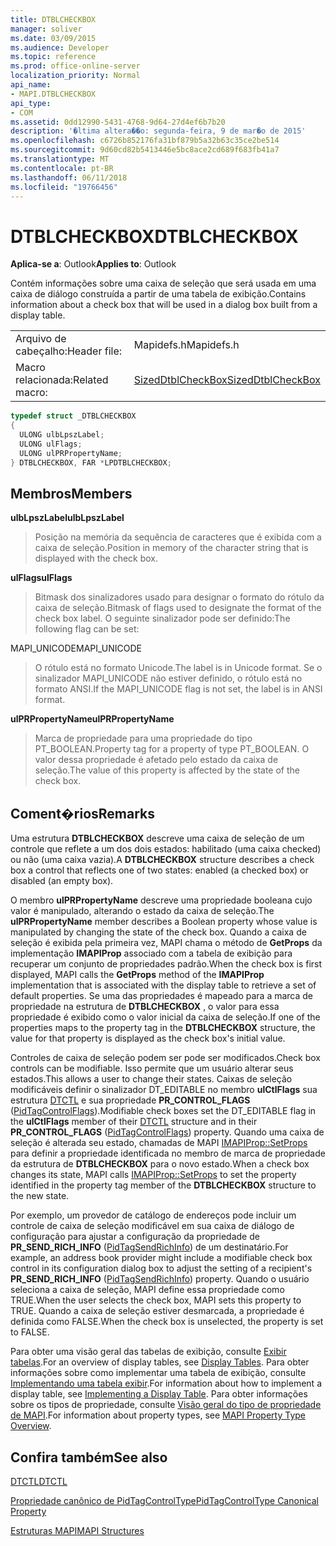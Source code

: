 ```yaml
---
title: DTBLCHECKBOX
manager: soliver
ms.date: 03/09/2015
ms.audience: Developer
ms.topic: reference
ms.prod: office-online-server
localization_priority: Normal
api_name:
- MAPI.DTBLCHECKBOX
api_type:
- COM
ms.assetid: 0dd12990-5431-4768-9d64-27d4ef6b7b20
description: '�ltima altera��o: segunda-feira, 9 de mar�o de 2015'
ms.openlocfilehash: c6726b852176fa31bf879b5a32b63c35ce2be514
ms.sourcegitcommit: 9d60cd82b5413446e5bc8ace2cd689f683fb41a7
ms.translationtype: MT
ms.contentlocale: pt-BR
ms.lasthandoff: 06/11/2018
ms.locfileid: "19766456"
---
```

# <a name="dtblcheckbox"></a><span data-ttu-id="273ed-103">DTBLCHECKBOX</span><span class="sxs-lookup"><span data-stu-id="273ed-103">DTBLCHECKBOX</span></span>

  
  
<span data-ttu-id="273ed-104">**Aplica-se a**: Outlook</span><span class="sxs-lookup"><span data-stu-id="273ed-104">**Applies to**: Outlook</span></span> 
  
<span data-ttu-id="273ed-105">Contém informações sobre uma caixa de seleção que será usada em uma caixa de diálogo construída a partir de uma tabela de exibição.</span><span class="sxs-lookup"><span data-stu-id="273ed-105">Contains information about a check box that will be used in a dialog box built from a display table.</span></span> 
  
|||
|:-----|:-----|
|<span data-ttu-id="273ed-106">Arquivo de cabeçalho:</span><span class="sxs-lookup"><span data-stu-id="273ed-106">Header file:</span></span>  <br/> |<span data-ttu-id="273ed-107">Mapidefs.h</span><span class="sxs-lookup"><span data-stu-id="273ed-107">Mapidefs.h</span></span>  <br/> |
|<span data-ttu-id="273ed-108">Macro relacionada:</span><span class="sxs-lookup"><span data-stu-id="273ed-108">Related macro:</span></span>  <br/> |[<span data-ttu-id="273ed-109">SizedDtblCheckBox</span><span class="sxs-lookup"><span data-stu-id="273ed-109">SizedDtblCheckBox</span></span>](sizeddtblcheckbox.md) <br/> |
   
```cpp
typedef struct _DTBLCHECKBOX
{
  ULONG ulbLpszLabel;
  ULONG ulFlags;
  ULONG ulPRPropertyName;
} DTBLCHECKBOX, FAR *LPDTBLCHECKBOX;

```

## <a name="members"></a><span data-ttu-id="273ed-110">Membros</span><span class="sxs-lookup"><span data-stu-id="273ed-110">Members</span></span>

 <span data-ttu-id="273ed-111">**ulbLpszLabel**</span><span class="sxs-lookup"><span data-stu-id="273ed-111">**ulbLpszLabel**</span></span>
  
> <span data-ttu-id="273ed-112">Posição na memória da sequência de caracteres que é exibida com a caixa de seleção.</span><span class="sxs-lookup"><span data-stu-id="273ed-112">Position in memory of the character string that is displayed with the check box.</span></span> 
    
 <span data-ttu-id="273ed-113">**ulFlags**</span><span class="sxs-lookup"><span data-stu-id="273ed-113">**ulFlags**</span></span>
  
> <span data-ttu-id="273ed-114">Bitmask dos sinalizadores usado para designar o formato do rótulo da caixa de seleção.</span><span class="sxs-lookup"><span data-stu-id="273ed-114">Bitmask of flags used to designate the format of the check box label.</span></span> <span data-ttu-id="273ed-115">O seguinte sinalizador pode ser definido:</span><span class="sxs-lookup"><span data-stu-id="273ed-115">The following flag can be set:</span></span>
    
<span data-ttu-id="273ed-116">MAPI_UNICODE</span><span class="sxs-lookup"><span data-stu-id="273ed-116">MAPI_UNICODE</span></span> 
  
> <span data-ttu-id="273ed-117">O rótulo está no formato Unicode.</span><span class="sxs-lookup"><span data-stu-id="273ed-117">The label is in Unicode format.</span></span> <span data-ttu-id="273ed-118">Se o sinalizador MAPI_UNICODE não estiver definido, o rótulo está no formato ANSI.</span><span class="sxs-lookup"><span data-stu-id="273ed-118">If the MAPI_UNICODE flag is not set, the label is in ANSI format.</span></span>
    
 <span data-ttu-id="273ed-119">**ulPRPropertyName**</span><span class="sxs-lookup"><span data-stu-id="273ed-119">**ulPRPropertyName**</span></span>
  
> <span data-ttu-id="273ed-120">Marca de propriedade para uma propriedade do tipo PT_BOOLEAN.</span><span class="sxs-lookup"><span data-stu-id="273ed-120">Property tag for a property of type PT_BOOLEAN.</span></span> <span data-ttu-id="273ed-121">O valor dessa propriedade é afetado pelo estado da caixa de seleção.</span><span class="sxs-lookup"><span data-stu-id="273ed-121">The value of this property is affected by the state of the check box.</span></span>
    
## <a name="remarks"></a><span data-ttu-id="273ed-122">Coment�rios</span><span class="sxs-lookup"><span data-stu-id="273ed-122">Remarks</span></span>

<span data-ttu-id="273ed-123">Uma estrutura **DTBLCHECKBOX** descreve uma caixa de seleção de um controle que reflete a um dos dois estados: habilitado (uma caixa checked) ou não (uma caixa vazia).</span><span class="sxs-lookup"><span data-stu-id="273ed-123">A **DTBLCHECKBOX** structure describes a check box a control that reflects one of two states: enabled (a checked box) or disabled (an empty box).</span></span> 
  
<span data-ttu-id="273ed-124">O membro **ulPRPropertyName** descreve uma propriedade booleana cujo valor é manipulado, alterando o estado da caixa de seleção.</span><span class="sxs-lookup"><span data-stu-id="273ed-124">The **ulPRPropertyName** member describes a Boolean property whose value is manipulated by changing the state of the check box.</span></span> <span data-ttu-id="273ed-125">Quando a caixa de seleção é exibida pela primeira vez, MAPI chama o método de **GetProps** da implementação **IMAPIProp** associado com a tabela de exibição para recuperar um conjunto de propriedades padrão.</span><span class="sxs-lookup"><span data-stu-id="273ed-125">When the check box is first displayed, MAPI calls the **GetProps** method of the **IMAPIProp** implementation that is associated with the display table to retrieve a set of default properties.</span></span> <span data-ttu-id="273ed-126">Se uma das propriedades é mapeado para a marca de propriedade na estrutura de **DTBLCHECKBOX** , o valor para essa propriedade é exibido como o valor inicial da caixa de seleção.</span><span class="sxs-lookup"><span data-stu-id="273ed-126">If one of the properties maps to the property tag in the **DTBLCHECKBOX** structure, the value for that property is displayed as the check box's initial value.</span></span> 
  
<span data-ttu-id="273ed-127">Controles de caixa de seleção podem ser pode ser modificados.</span><span class="sxs-lookup"><span data-stu-id="273ed-127">Check box controls can be modifiable.</span></span> <span data-ttu-id="273ed-128">Isso permite que um usuário alterar seus estados.</span><span class="sxs-lookup"><span data-stu-id="273ed-128">This allows a user to change their states.</span></span> <span data-ttu-id="273ed-129">Caixas de seleção modificáveis definir o sinalizador DT_EDITABLE no membro **ulCtlFlags** sua estrutura [DTCTL](dtctl.md) e sua propriedade **PR_CONTROL_FLAGS** ([PidTagControlFlags](pidtagcontrolflags-canonical-property.md)).</span><span class="sxs-lookup"><span data-stu-id="273ed-129">Modifiable check boxes set the DT_EDITABLE flag in the **ulCtlFlags** member of their [DTCTL](dtctl.md) structure and in their **PR_CONTROL_FLAGS** ([PidTagControlFlags](pidtagcontrolflags-canonical-property.md)) property.</span></span> <span data-ttu-id="273ed-130">Quando uma caixa de seleção é alterada seu estado, chamadas de MAPI [IMAPIProp::SetProps](imapiprop-setprops.md) para definir a propriedade identificada no membro de marca de propriedade da estrutura de **DTBLCHECKBOX** para o novo estado.</span><span class="sxs-lookup"><span data-stu-id="273ed-130">When a check box changes its state, MAPI calls [IMAPIProp::SetProps](imapiprop-setprops.md) to set the property identified in the property tag member of the **DTBLCHECKBOX** structure to the new state.</span></span> 
  
<span data-ttu-id="273ed-131">Por exemplo, um provedor de catálogo de endereços pode incluir um controle de caixa de seleção modificável em sua caixa de diálogo de configuração para ajustar a configuração da propriedade de **PR_SEND_RICH_INFO** ([PidTagSendRichInfo](pidtagsendrichinfo-canonical-property.md)) de um destinatário.</span><span class="sxs-lookup"><span data-stu-id="273ed-131">For example, an address book provider might include a modifiable check box control in its configuration dialog box to adjust the setting of a recipient's **PR_SEND_RICH_INFO** ([PidTagSendRichInfo](pidtagsendrichinfo-canonical-property.md)) property.</span></span> <span data-ttu-id="273ed-132">Quando o usuário seleciona a caixa de seleção, MAPI define essa propriedade como TRUE.</span><span class="sxs-lookup"><span data-stu-id="273ed-132">When the user selects the check box, MAPI sets this property to TRUE.</span></span> <span data-ttu-id="273ed-133">Quando a caixa de seleção estiver desmarcada, a propriedade é definida como FALSE.</span><span class="sxs-lookup"><span data-stu-id="273ed-133">When the check box is unselected, the property is set to FALSE.</span></span>
  
<span data-ttu-id="273ed-134">Para obter uma visão geral das tabelas de exibição, consulte [Exibir tabelas](display-tables.md).</span><span class="sxs-lookup"><span data-stu-id="273ed-134">For an overview of display tables, see [Display Tables](display-tables.md).</span></span> <span data-ttu-id="273ed-135">Para obter informações sobre como implementar uma tabela de exibição, consulte [Implementando uma tabela exibir](display-table-implementation.md).</span><span class="sxs-lookup"><span data-stu-id="273ed-135">For information about how to implement a display table, see [Implementing a Display Table](display-table-implementation.md).</span></span> <span data-ttu-id="273ed-136">Para obter informações sobre os tipos de propriedade, consulte [Visão geral do tipo de propriedade de MAPI](mapi-property-type-overview.md).</span><span class="sxs-lookup"><span data-stu-id="273ed-136">For information about property types, see [MAPI Property Type Overview](mapi-property-type-overview.md).</span></span>
  
## <a name="see-also"></a><span data-ttu-id="273ed-137">Confira também</span><span class="sxs-lookup"><span data-stu-id="273ed-137">See also</span></span>



[<span data-ttu-id="273ed-138">DTCTL</span><span class="sxs-lookup"><span data-stu-id="273ed-138">DTCTL</span></span>](dtctl.md)
  
[<span data-ttu-id="273ed-139">Propriedade canônico de PidTagControlType</span><span class="sxs-lookup"><span data-stu-id="273ed-139">PidTagControlType Canonical Property</span></span>](pidtagcontroltype-canonical-property.md)


[<span data-ttu-id="273ed-140">Estruturas MAPI</span><span class="sxs-lookup"><span data-stu-id="273ed-140">MAPI Structures</span></span>](mapi-structures.md)

